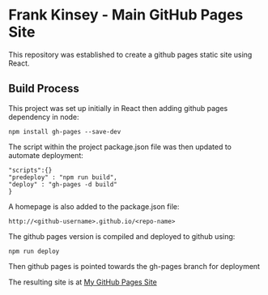 # Frank Kinsey - Main GitHub Pages Site

This repository was established to create a github pages static site using React.

## Build Process

This project was set up initially in React then adding github pages dependency in node:

`npm install gh-pages --save-dev`

The script within the project package.json file was then updated to automate deployment:

```
"scripts":{}
"predeploy" : "npm run build",
"deploy" : "gh-pages -d build"
}
```

A homepage is also added to the package.json file:

`http://<github-username>.github.io/<repo-name>`

The github pages version is compiled and deployed to github using:

`npm run deploy`

Then github pages is pointed towards the gh-pages branch for deployment

The resulting site is at [My GitHub Pages Site](https://talk2frank.github.io/githubpages/)